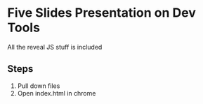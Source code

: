# Five Slides Presentation on Dev Tools
All the reveal JS stuff is included

## Steps
1. Pull down files
2. Open index.html in chrome